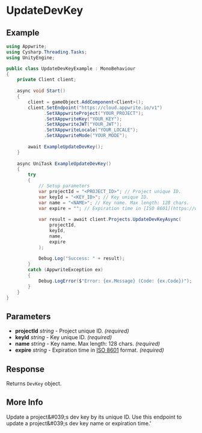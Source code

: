 # UpdateDevKey

## Example

```csharp
using Appwrite;
using Cysharp.Threading.Tasks;
using UnityEngine;

public class UpdateDevKeyExample : MonoBehaviour
{
    private Client client;
    
    async void Start()
    {
        client = gameObject.AddComponent<Client>();
        client.SetEndpoint("https://cloud.appwrite.io/v1")
              .SetXAppwriteProject("YOUR_PROJECT");
              .SetXAppwriteKey("YOUR_KEY");
              .SetXAppwriteJWT("YOUR_JWT");
              .SetXAppwriteLocale("YOUR_LOCALE");
              .SetXAppwriteMode("YOUR_MODE");
        
        await ExampleUpdateDevKey();
    }
    
    async UniTask ExampleUpdateDevKey()
    {
        try
        {
            // Setup parameters
            var projectId = "<PROJECT_ID>"; // Project unique ID.
            var keyId = "<KEY_ID>"; // Key unique ID.
            var name = "<NAME>"; // Key name. Max length: 128 chars.
            var expire = ""; // Expiration time in [ISO 8601](https://www.iso.org/iso-8601-date-and-time-format.html) format.
            
            var result = await client.Projects.UpdateDevKeyAsync(
                projectId,
                keyId,
                name,
                expire
            );
            
            Debug.Log("Success: " + result);
        }
        catch (AppwriteException ex)
        {
            Debug.LogError($"Error: {ex.Message} (Code: {ex.Code})");
        }
    }
}
```

## Parameters

- **projectId** *string* - Project unique ID. *(required)*
- **keyId** *string* - Key unique ID. *(required)*
- **name** *string* - Key name. Max length: 128 chars. *(required)*
- **expire** *string* - Expiration time in [ISO 8601](https://www.iso.org/iso-8601-date-and-time-format.html) format. *(required)*

## Response

Returns `DevKey` object.
## More Info

Update a project\&#039;s dev key by its unique ID. Use this endpoint to update a project\&#039;s dev key name or expiration time.&#039;
